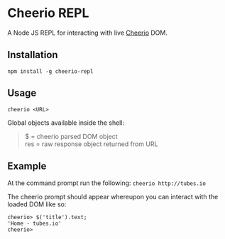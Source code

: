Cheerio REPL
============

A Node JS REPL for interacting with live [Cheerio](https://github.com/MatthewMueller/cheerio) DOM.

Installation
------------

`npm install -g cheerio-repl`

Usage
-----

`cheerio <URL>`

Global objects available inside the shell:
>  $ = cheerio parsed DOM object  
>  res = raw response object returned from URL  

Example
-------

At the command prompt run the following:
`cheerio http://tubes.io`

The cheerio prompt should appear whereupon you can interact with the loaded DOM like so:
```
cheerio> $('title').text;
'Home - tubes.io'
cheerio>
```

